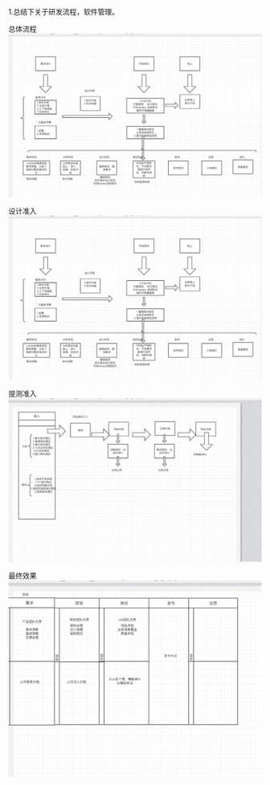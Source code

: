 1.总结下关于研发流程，软件管理。

总体流程
![](https://github.com/tsmairc/DDD/blob/master/1.png?raw=true)

设计准入
![](https://github.com/tsmairc/DDD/blob/master/1.png?raw=true)
 
提测准入
![](https://github.com/tsmairc/DDD/blob/master/3.png?raw=true)

最终效果
![](https://github.com/tsmairc/DDD/blob/master/4.png?raw=true)


